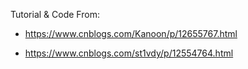 Tutorial & Code From:

- https://www.cnblogs.com/Kanoon/p/12655767.html

- https://www.cnblogs.com/st1vdy/p/12554764.html